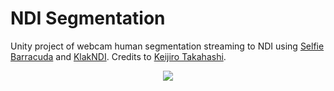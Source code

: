 # NDI Segmentation

Unity project of webcam human segmentation streaming to NDI using [Selfie Barracuda](https://github.com/keijiro/SelfieBarracuda) and [KlakNDI](https://github.com/keijiro/KlakNDI). Credits to [Keijiro Takahashi](https://github.com/keijiro).

<p align="center"><img align="center" src="example.gif"></p>
